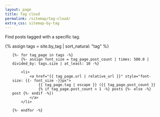 ```yaml
---
layout: page
title: Tag cloud
permalink: /sitemap/tag-cloud/
extra_css: sitemap-by-tag
---
```


Find posts tagged with a specific tag.

{% assign tags = site.by_tag | sort_natural: "tag" %}

<ul>

    {%- for tag_page in tags -%}
        {%- assign font_size = tag_page.post_count | times: 500.0 | divided_by: tags.size | at_least: 10 -%}

        <li>
            <a href="{{ tag_page.url | relative_url }}" style="font-size: {{- font_size -}}px">
                {{ tag_page.tag | escape }} ({{ tag_page.post_count }}
                {% if tag_page.post_count > 1 -%} posts {%- else -%} post {%- endif -%})
            </a>
        </li>

    {%- endfor -%}

</ul>
